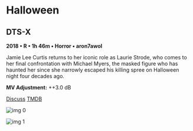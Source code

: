 # Halloween

## DTS-X

**2018 • R • 1h 46m • Horror • aron7awol**

Jamie Lee Curtis returns to her iconic role as Laurie Strode, who comes to her final confrontation with Michael Myers, the masked figure who has haunted her since she narrowly escaped his killing spree on Halloween night four decades ago.

**MV Adjustment:** ++3.0 dB

[Discuss](https://www.avsforum.com/threads/bass-eq-for-filtered-movies.2995212/post-57394256)  [TMDB](424139)

![img 0](https://i.imgur.com/SLxItim.jpg)

![img 1](https://i.imgur.com/VqXtA4B.jpg)

